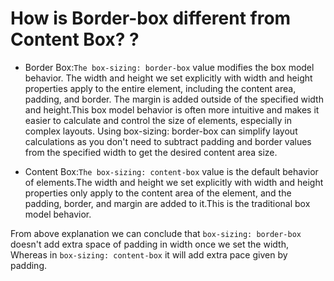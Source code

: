 # How is Border-box different from Content Box? ?

  - Border Box:`The box-sizing: border-box` value modifies the box model behavior. The width and height we set explicitly with width and height properties apply to the entire element, including the content area, padding, and border. The margin is added outside of the specified width and height.This box model behavior is often more intuitive and makes it easier to calculate and control the size of elements, especially in complex layouts. Using box-sizing: border-box can simplify layout calculations as you don't need to subtract padding and border values from the specified width to get the desired content area size.

  - Content Box:`The box-sizing: content-box` value is the default behavior of elements.The width and height we set explicitly with width and height properties only apply to the content area of the element, and the padding, border, and margin are added to it.This is the traditional box model behavior.

  From above explanation we can conclude that `box-sizing: border-box` doesn't add extra space of padding in width once we set the width, Whereas in `box-sizing: content-box` it will add extra pace given by padding.

  <!-- For more clarification please check html file too. -->
